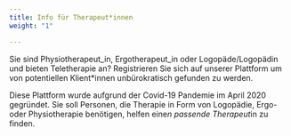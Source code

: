 ```yaml
---
title: Info für Therapeut*innen
weight: "1"

---
```

Sie sind Physiotherapeut_in, Ergotherapeut_in oder Logopäde/Logopädin und bieten Teletherapie an? Registrieren Sie sich auf unserer Plattform um von potentiellen Klient*innen unbürokratisch gefunden zu werden.

<!--more-->

Diese Plattform wurde aufgrund der Covid-19 Pandemie im April 2020 gegründet. Sie soll Personen, die Therapie in Form von Logopädie, Ergo- oder Physiotherapie benötigen, helfen eine*n passende Therapeut*in zu finden.